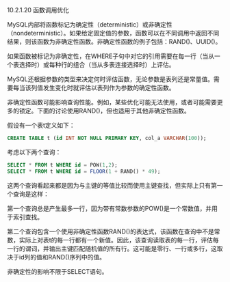 10.2.1.20 函数调用优化

MySQL内部将函数标记为确定性（deterministic）或非确定性（nondeterministic）。如果给定固定值的参数，函数可以在不同调用中返回不同结果，则该函数为非确定性函数。非确定性函数的例子包括：RAND()、UUID()。

如果函数被标记为非确定性，在WHERE子句中对它的引用需要在每一行（当从一个表选择时）或每种行的组合（当从多表连接选择时）上评估。

MySQL还根据参数的类型来决定何时评估函数，无论参数是表列还是常量值。需要每当该列值发生变化时就评估以表列作为参数的确定性函数。

非确定性函数可能影响查询性能。例如，某些优化可能无法使用，或者可能需要更多的锁定。下面的讨论使用RAND()，但也适用于其他非确定性函数。

假设有一个表t定义如下：

```sql
CREATE TABLE t (id INT NOT NULL PRIMARY KEY, col_a VARCHAR(100));
```

考虑以下两个查询：

```sql
SELECT * FROM t WHERE id = POW(1,2);
SELECT * FROM t WHERE id = FLOOR(1 + RAND() * 49);
```

这两个查询看起来都是因为与主键的等值比较而使用主键查找，但实际上只有第一个查询是这样：

第一个查询总是产生最多一行，因为带有常数参数的POW()是一个常数值，并用于索引查找。

第二个查询包含一个使用非确定性函数RAND()的表达式，该函数在查询中不是常数，实际上对表t的每一行都有一个新值。因此，该查询读取表的每一行，评估每一行的谓词，并输出主键匹配随机值的所有行。这可能是零行、一行或多行，这取决于id列的值和RAND()序列中的值。

非确定性的影响不限于SELECT语句。